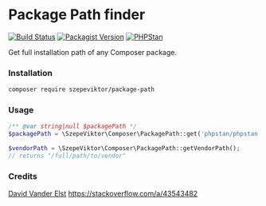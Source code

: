 # Package Path finder

[![Build Status](https://travis-ci.com/szepeviktor/package-path.svg?branch=master)](https://travis-ci.com/github/szepeviktor/package-path)
[![Packagist Version](https://img.shields.io/packagist/v/szepeviktor/package-path)](https://packagist.org/packages/szepeviktor/package-path)
[![PHPStan](https://img.shields.io/badge/PHPStan-enabled-239922)](https://phpstan.org/)

Get full installation path of any Composer package.

### Installation

```bash
composer require szepeviktor/package-path
```

### Usage

```php
/** @var string|null $packagePath */
$packagePath = \SzepeViktor\Composer\PackagePath::get('phpstan/phpstan');

$vendorPath = \SzepeViktor\Composer\PackagePath::getVendorPath();
// returns "/full/path/to/vendor"
```

### Credits

[David Vander Elst](https://github.com/david-vde) https://stackoverflow.com/a/43543482
